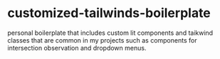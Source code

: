 # customized-tailwinds-boilerplate
personal boilerplate that includes custom lit components and taikwind classes that are common in my projects such as components for intersection observation and dropdown menus.
